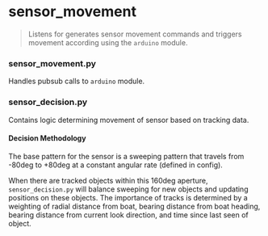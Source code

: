 # sensor_movement 

> Listens for generates sensor movement commands and triggers movement according using the `arduino` module.

### sensor_movement.py
Handles pubsub calls to `arduino` module.

### sensor_decision.py
Contains logic determining movement of sensor based on tracking data.

#### Decision Methodology
The base pattern for the sensor is a sweeping pattern that travels from -80deg to +80deg at a constant angular rate (defined in config).

When there are tracked objects within this 160deg aperture, `sensor_decision.py` will balance sweeping for new objects and updating positions on these objects. The importance of tracks is determined by a weighting of radial distance from boat, bearing distance from boat heading, bearing distance from current look direction, and time since last seen of object.

